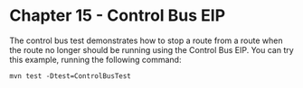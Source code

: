 Chapter 15 - Control Bus EIP
========================================

The control bus test demonstrates how to stop a route from a route when the route
no longer should be running using the Control Bus EIP. You can try this example, 
running the following command:

    mvn test -Dtest=ControlBusTest


